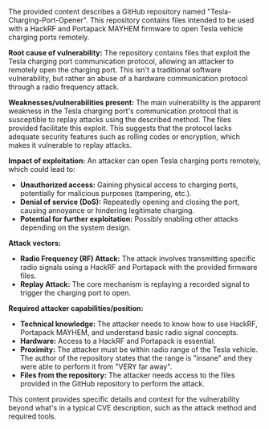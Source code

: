 The provided content describes a GitHub repository named "Tesla-Charging-Port-Opener". This repository contains files intended to be used with a HackRF and Portapack MAYHEM firmware to open Tesla vehicle charging ports remotely.

**Root cause of vulnerability:**
The repository contains files that exploit the Tesla charging port communication protocol, allowing an attacker to remotely open the charging port. This isn't a traditional software vulnerability, but rather an abuse of a hardware communication protocol through a radio frequency attack.

**Weaknesses/vulnerabilities present:**
The main vulnerability is the apparent weakness in the Tesla charging port's communication protocol that is susceptible to replay attacks using the described method. The files provided facilitate this exploit. This suggests that the protocol lacks adequate security features such as rolling codes or encryption, which makes it vulnerable to replay attacks.

**Impact of exploitation:**
An attacker can open Tesla charging ports remotely, which could lead to:
- **Unauthorized access:** Gaining physical access to charging ports, potentially for malicious purposes (tampering, etc.).
- **Denial of service (DoS):** Repeatedly opening and closing the port, causing annoyance or hindering legitimate charging.
- **Potential for further exploitation:** Possibly enabling other attacks depending on the system design.

**Attack vectors:**
- **Radio Frequency (RF) Attack:** The attack involves transmitting specific radio signals using a HackRF and Portapack with the provided firmware files.
- **Replay Attack:** The core mechanism is replaying a recorded signal to trigger the charging port to open.

**Required attacker capabilities/position:**
- **Technical knowledge:** The attacker needs to know how to use HackRF, Portapack MAYHEM, and understand basic radio signal concepts.
- **Hardware:** Access to a HackRF and Portapack is essential.
- **Proximity:** The attacker must be within radio range of the Tesla vehicle. The author of the repository states that the range is "insane" and they were able to perform it from "VERY far away".
- **Files from the repository:** The attacker needs access to the files provided in the GitHub repository to perform the attack.

This content provides specific details and context for the vulnerability beyond what's in a typical CVE description, such as the attack method and required tools.